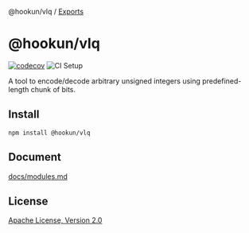 @hookun/vlq / [Exports](modules.md)

# @hookun/vlq

[![codecov](https://codecov.io/gh/hookun/vlq/branch/master/graph/badge.svg)](https://codecov.io/gh/hookun/vlq)
![CI Setup](https://github.com/hookun/vlq/workflows/CI%20Setup/badge.svg)

A tool to encode/decode arbitrary unsigned integers using predefined-length chunk of bits.

## Install

```
npm install @hookun/vlq
```

## Document

[docs/modules.md](https://github.com/hookun/vlq/docs/modules.md)

## License

[Apache License, Version 2.0](LICENSE.txt)
